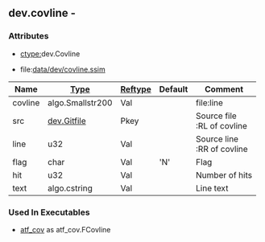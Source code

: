 ## dev.covline -


### Attributes
<a href="#attributes"></a>
* [ctype:](/txt/ssimdb/dmmeta/ctype.md)dev.Covline

* file:[data/dev/covline.ssim](/data/dev/covline.ssim)

|Name|[Type](/txt/ssimdb/dmmeta/ctype.md)|[Reftype](/txt/ssimdb/dmmeta/reftype.md)|Default|Comment|
|---|---|---|---|---|
|covline|algo.Smallstr200|Val||file:line|
|src|[dev.Gitfile](/txt/ssimdb/dev/gitfile.md)|Pkey||Source file<br>:RL of covline|
|line|u32|Val||Source line<br>:RR of covline|
|flag|char|Val|'N'|Flag|
|hit|u32|Val||Number of hits|
|text|algo.cstring|Val||Line text|

### Used In Executables
<a href="#used-in-executables"></a>
* [atf_cov](/txt/exe/atf_cov/README.md) as atf_cov.FCovline

